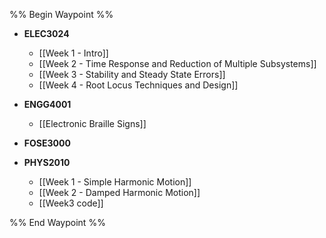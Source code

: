 %% Begin Waypoint %%
- **ELEC3024**
	- [[Week 1 - Intro]]
	- [[Week 2 - Time Response and Reduction of Multiple Subsystems]]
	- [[Week 3 - Stability and Steady State Errors]]
	- [[Week 4 - Root Locus Techniques and Design]]
- **ENGG4001**
	- [[Electronic Braille Signs]]
- **FOSE3000**

- **PHYS2010**
	- [[Week 1 - Simple Harmonic Motion]]
	- [[Week 2 - Damped Harmonic Motion]]
	- [[Week3 code]]

%% End Waypoint %%
